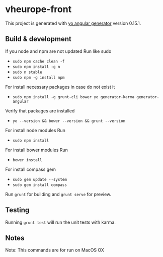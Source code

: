 # vheurope-front

This project is generated with [yo angular generator](https://github.com/yeoman/generator-angular)
version 0.15.1.

## Build & development

If you node and npm are not updated Run like sudo
- `sudo npm cache clean -f`
- `sudo npm install -g n`
- `sudo n stable`
- `sudo npm -g install npm`

For install necessary packages in case do not exist it

- `sudo npm install -g grunt-cli bower yo generator-karma generator-angular`

Verify that packages are installed
- `yo --version && bower --version && grunt --version`

For install node modules Run

- `sudo npm install`

For install bower modules Run

- `bower install`

For install compass gem
- `sudo gem update --system`
- `sudo gem install compass`

Run `grunt` for building and `grunt serve` for preview.

## Testing

Running `grunt test` will run the unit tests with karma.

## Notes
Note: This commands are for run on MacOS OX
